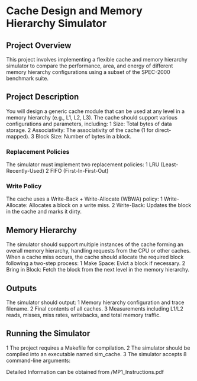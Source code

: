 # Cache Design and Memory Hierarchy Simulator
## Project Overview
This project involves implementing a flexible cache and memory hierarchy simulator to compare the performance, area, and energy of different memory hierarchy configurations using a subset of the SPEC-2000 benchmark suite.

## Project Description
You will design a generic cache module that can be used at any level in a memory hierarchy (e.g., L1, L2, L3). The cache should support various configurations and parameters, including:
1 Size: Total bytes of data storage.
2 Associativity: The associativity of the cache (1 for direct-mapped).
3 Block Size: Number of bytes in a block.

### Replacement Policies
The simulator must implement two replacement policies:
1 LRU (Least-Recently-Used)
2 FIFO (First-In-First-Out)

### Write Policy
The cache uses a Write-Back + Write-Allocate (WBWA) policy:
1 Write-Allocate: Allocates a block on a write miss.
2 Write-Back: Updates the block in the cache and marks it dirty.

## Memory Hierarchy
The simulator should support multiple instances of the cache forming an overall memory hierarchy, handling requests from the CPU or other caches. When a cache miss occurs, the cache should allocate the required block following a two-step process:
1 Make Space: Evict a block if necessary.
2 Bring in Block: Fetch the block from the next level in the memory hierarchy.

## Outputs
The simulator should output:
1 Memory hierarchy configuration and trace filename.
2 Final contents of all caches.
3 Measurements including L1/L2 reads, misses, miss rates, writebacks, and total memory traffic.

## Running the Simulator
1 The project requires a Makefile for compilation.
2 The simulator should be compiled into an executable named sim_cache.
3 The simulator accepts 8 command-line arguments:

Detailed Information can be obtained from /MP1_Instructions.pdf
